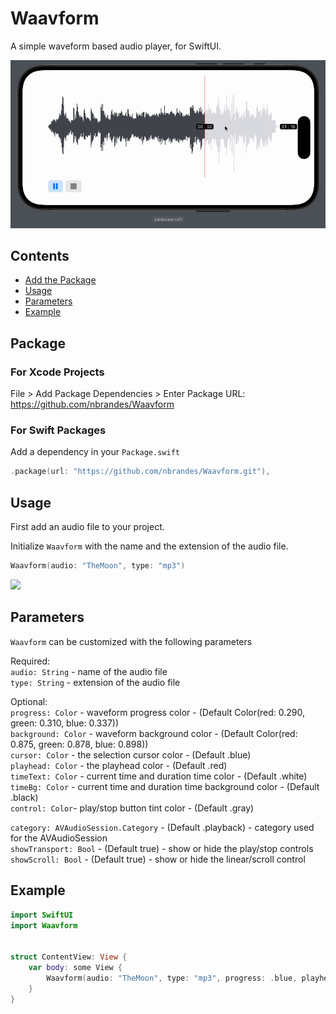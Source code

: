 # Waavform

A simple waveform based audio player, for SwiftUI.

<img src=https://raw.githubusercontent.com/nbrandes/Waavform/main/Docs/Media/waavform.gif />

## Contents

- [Add the Package](#package)
- [Usage](#usage)
- [Parameters](#parameters)
- [Example](#example)

## Package

### For Xcode Projects

File > Add Package Dependencies > Enter Package URL: https://github.com/nbrandes/Waavform

### For Swift Packages

Add a dependency in your `Package.swift`

```swift
.package(url: "https://github.com/nbrandes/Waavform.git"),
```

## Usage

First add an audio file to your project. 

Initialize `Waavform` with the name and the extension of the audio file.

```swift
Waavform(audio: "TheMoon", type: "mp3")
```

<img src=https://raw.githubusercontent.com/nbrandes/Waavform/main/Docs/Media/scroll_edit_clip.gif />

## Parameters

`Waavform` can be customized with the following parameters

Required: \
`audio: String` - name of the audio file \
`type: String` - extension of the audio file

Optional: \
`progress: Color` - waveform progress color - (Default Color(red: 0.290, green: 0.310, blue: 0.337))  \
`background: Color` - waveform background color - (Default Color(red: 0.875, green: 0.878, blue: 0.898)) \
`cursor: Color` - the selection cursor color - (Default .blue) \
`playhead: Color` - the playhead color - (Default .red) \
`timeText: Color` - current time and duration time color - (Default .white) \
`timeBg: Color` - current time and duration time background color - (Default .black) \
`control: Color`- play/stop button tint color - (Default .gray) 
                                    
`category: AVAudioSession.Category` - (Default .playback) - category used for the AVAudioSession \
`showTransport: Bool` - (Default true) - show or hide the play/stop controls \
`showScroll: Bool` - (Default true) - show or hide the linear/scroll control

## Example

```swift
import SwiftUI
import Waavform


struct ContentView: View {
    var body: some View {
        Waavform(audio: "TheMoon", type: "mp3", progress: .blue, playhead: .cyan)
    }
}
```
